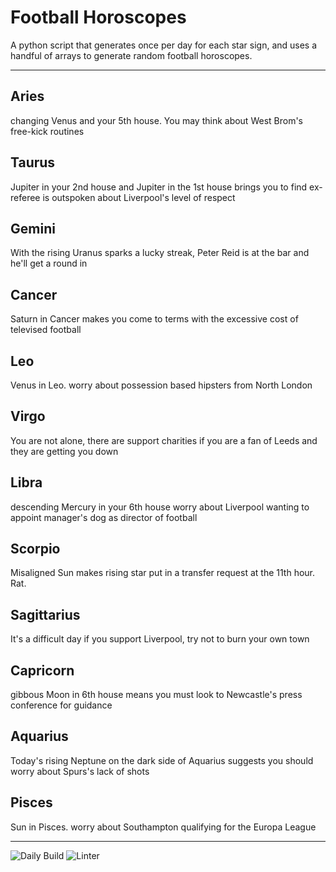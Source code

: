 # Football Horoscopes

A python script that generates once per day for each star sign, and uses a handful of arrays to generate random football horoscopes.

---

<!-- horoscopes_item starts -->
<h2>Aries</h2><p>changing Venus and your 5th house. You may think about West Brom's free-kick routines</p><h2>Taurus</h2><p>Jupiter in your 2nd house and Jupiter in the 1st house brings you to find ex-referee is outspoken about Liverpool's level of respect</p><h2>Gemini</h2><p>With the rising Uranus sparks a lucky streak, Peter Reid is at the bar and he'll get a round in</p><h2>Cancer</h2><p>Saturn in Cancer makes you come to terms with the excessive cost of televised football</p><h2>Leo</h2><p>Venus in Leo. worry about possession based hipsters from North London</p><h2>Virgo</h2><p>You are not alone, there are support charities if you are a fan of Leeds and they are getting you down</p><h2>Libra</h2><p>descending Mercury in your 6th house worry about Liverpool wanting to appoint manager's dog as director of football</p><h2>Scorpio</h2><p>Misaligned Sun makes rising star put in a transfer request at the 11th hour. Rat.</p><h2>Sagittarius</h2><p>It's a difficult day if you support Liverpool, try not to burn your own town</p><h2>Capricorn</h2><p>gibbous Moon in 6th house means you must look to Newcastle's press conference for guidance</p><h2>Aquarius</h2><p>Today's rising Neptune on the dark side of Aquarius suggests you should worry about Spurs's lack of shots</p><h2>Pisces</h2><p>Sun in Pisces. worry about Southampton qualifying for the Europa League</p>
<!-- horoscopes_item ends -->

---

![Daily Build](https://github.com/MatBenfield/horofootball.thechels.uk/workflows/Daily%20Build/badge.svg) ![Linter](https://github.com/MatBenfield/horofootball.thechels.uk/workflows/Linter/badge.svg)
